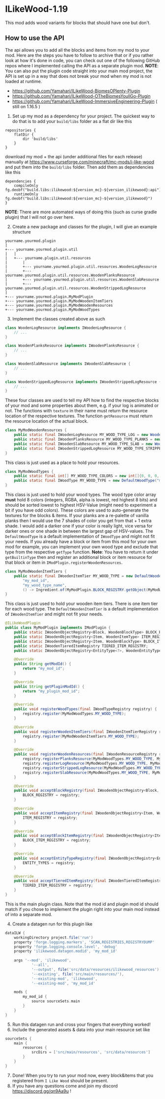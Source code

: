 # ILikeWood-1.19

This mod adds wood variants for blocks that should have one but don't.

## How to use the API

The api allows you to add all the blocks and items from my mod to your mod. Here are the steps you have to follow to
archive that or if you rather look at how it's done in code, you can check out one of the following GitHub repos where I
implemented calling the API as a separate plugin mod. **NOTE**: You can also put the plugin code straight into your main
mod project, the API is set up in a way that does not break your mod when my mod is not loaded at runtime.

* https://github.com/Yamahari/ILikeWood-BiomesOPlenty-Plugin
* https://github.com/Yamahari/ILikeWood-OTheBiomesYoullGo-Plugin
* https://github.com/Yamahari/ILikeWood-ImmersiveEngineering-Plugin ( still on 1.16.5 )

1) Set up my mod as a dependency for your project. The quickest way to do that is to add your `build/libs` folder as a
   flat dir like this

```
repositories {
    flatDir {
        dir 'build/libs'
    }
} 
```

download my mod + the api (under additional files for each release) manually at
https://www.curseforge.com/minecraft/mc-mods/i-like-wood and put them into the
`build/libs` folder. Then add them as dependencies like this

```
dependencies {
    compileOnly fg.deobf("build.libs:ilikewood:${version_mc}-${version_ilikewood}:api")
    runtimeOnly fg.deobf("build.libs:ilikewood:${version_mc}-${version_ilikewood}")
}
```

**NOTE**: There are more automated ways of doing this (such as curse gradle plugin)
that I will not go over here.

2) Create a new package and classes for the plugin, I will give an example structure

```
yourname.yourmod.plugin
|
+--- yourname.yourmod.plugin.util
|   |
|   +--- yourname.plugin.util.resources
|       |
|       +--- yourname.yourmod.plugin.util.resources.WoodenLogResource
|       +--- yourname.yourmod.plugin.util.resources.WoodenPlanksResource
|       +--- yourname.yourmod.plugin.util.resources.WoodenSlabResource
|       +--- yourname.yourmod.plugin.util.resources.WoodenStrippedLogResource
|
+--- yourname.yourmod.plugin.MyModPlugin
+--- yourname.yourmod.plugin.MyModWoodenItemTiers
+--- yourname.yourmod.plugin.MyModWoodenResources
+--- yourname.yourmod.plugin.MyModWoodTypes
```

3) Implement the classes created above as such

```java
class WoodenLogResource implements IWoodenLogResource {
    // ...
}
```

```java
class WoodenPlanksResource implements IWoodenPlanksResource {
    // ...
}
```

```java
class WoodenSlabResource implements IWoodenSlabResource {
    // ...
}
```

```java
class WoodenStrippedLogResource implements IWoodenStrippedLogResource {
    // ...
}
```

These four classes are used to tell my API how to find the respective blocks of your mod and some properties about them,
e.g. if your log is animated or not. The functions with `texture` in their name must return the resource location of the
respective textures. The function `getResource` must return the resource location of the actual block.

```java
class MyModWoodenResources {
    public static final IWoodenLogResource MY_WOOD_TYPE_LOG = new WoodenLogResource(/**/);
    public static final IWoodenPlanksResource MY_WOOD_TYPE_PLANKS = new WoodenPlanksResource(/**/);
    public static final IWoodenSlabResource MY_WOOD_TYPE_SLAB = new WoodenSlabResource(/**/);
    public static final IWoodenStrippedLogResource MY_WOOD_TYPE_STRIPPED_LOG = new WoodenStrippedLogResource(/**/);
}
```

This class is just used as a place to hold your resources.

```java
class MyModWoodTypes {
    public static final int[] MY_WOOD_TYPE_COLORS = new int[]{0, 0, 0, 0, 0, 0, 0, 0};
    public static final IWoodType MY_WOOD_TYPE = new DefaultWoodType("my_mod_id", "my_wood_type_name", new IWoodType.Colors(MY_WOOD_TYPE_COLORS));
}
```

This class is just used to hold your wood types. The wood type color array **must** hold 8 colors
(integers, RGBA, alpha is lowest, red highest 8 bits) and should be sorted lowest to highest HSV-Value (might need to
experiment a bit if you have odd colors). These colors are used to auto-generate the textures for the blocks & items. If
your planks are a re-palette of vanilla planks then I would use the 7 shades of color you get from that + 1 extra shade.
I would add a darker one if your color is really light, vice versa for darker ones or one shade in between the largest
gap of HSV-values. The `DefaultWoodType` is a default implementation of `IWoodType` and might not fit your needs. If you
already have a block or item from this mod for your own mod for example, you can implement your own wood type and
exclude that type from the respective `getType` function. **Note**: You have to return it under `getBuiltinType` then
and register an additional block or item resource for that block or item in `IModPlugin.registerWoodenResources`.

```java
class MyModWoodenItemTiers {
    public static final IWoodenItemTier MY_WOOD_TYPE = new DefaultWoodenItemTier(YourModWoodTypes.MY_WOOD_TYPE,
        "my_mod_id",
        "my_wood_type_name",
        () -> Ingredient.of(MyModPlugin.BLOCK_REGISTRY.getObject(MyModWoodTypes.MY_WOOD_TYPE, WoodenBlockType.PANELS)));
}
```

This class is just used to hold your wooden item tiers. There is one item tier for each wood type.
The `DefaultWoodenItemTier` is a default implementation of `IWoodenItemTier` and might not fit your needs.

```java
@ILikeWoodPlugin
public class MyModPlugin implements IModPlugin {
    public static IWoodenObjectRegistry<Block, WoodenBlockType> BLOCK_REGISTRY;
    public static IWoodenObjectRegistry<Item, WoodenItemType> ITEM_REGISTRY;
    public static IWoodenObjectRegistry<Item, WoodenBlockType> BLOCK_ITEM_REGISTRY;
    public static IWoodenTieredItemRegistry TIERED_ITEM_REGISTRY;
    public static IWoodenObjectRegistry<EntityType<?>, WoodenEntityType> ENTITY_TYPES;

    @Override
    public String getModId() {
        return "my_mod_id";
    }

    @Override
    public String getPluginModId() {
        return "my_plugin_mod_id";
    }

    @Override
    public void registerWoodTypes(final IWoodTypeRegistry registry) {
        registry.register(MyModWoodTypes.MY_WOOD_TYPE);
    }

    @Override
    public void registerWoodenItemTiers(final IWoodenItemTierRegistry registry) {
        registry.register(MyModWoodenItemTiers.MY_WOOD_TYPE);
    }

    @Override
    public void registerWoodenResources(final IWoodenResourceRegistry registry) {
        registry.registerPlanksResource(MyModWoodTypes.MY_WOOD_TYPE, MyModWoodenResources.MY_WOOD_TYPE_PLANKS);
        registry.registerLogResource(MyModWoodTypes.MY_WOOD_TYPE, MyModWoodenResources.MY_WOOD_TYPE_LOG);
        registry.registerStrippedLogResource(MyModWoodTypes.MY_WOOD_TYPE, MyModWoodenResources.MY_WOOD_TYPE_STRIPPED_LOG);
        registry.registerSlabResource(MyModWoodTypes.MY_WOOD_TYPE, MyModWoodenResources.MY_WOOD_TYPE_SLAB);
    }

    @Override
    public void acceptBlockRegistry(final IWoodenObjectRegistry<Block, WoodenBlockType> registry) {
        BLOCK_REGISTRY = registry;
    }

    @Override
    public void acceptItemRegistry(final IWoodenObjectRegistry<Item, WoodenItemType> registry) {
        ITEM_REGISTRY = registry;
    }

    @Override
    public void acceptBlockItemRegistry(final IWoodenObjectRegistry<Item, WoodenBlockType> registry) {
        BLOCK_ITEM_REGISTRY = registry;
    }

    @Override
    public void acceptEntityTypeRegistry(final IWoodenObjectRegistry<EntityType<?>, WoodenEntityType> registry) {
        ENTITY_TYPES = registry;
    }

    @Override
    public void acceptTieredItemRegistry(final IWoodenTieredItemRegistry registry) {
        TIERED_ITEM_REGISTRY = registry;
    }
}
```

This is the main plugin class. Note that the mod id and plugin mod id should match if you chose to implement the plugin
right into your main mod instead of into a separate mod.

4) Create a datagen run for this plugin like

```groovy
dataILW {
    workingDirectory project.file('run')
    property 'forge.logging.markers', 'SCAN,REGISTRIES,REGISTRYDUMP'
    property 'forge.logging.console.level', 'debug'
    property 'ilikewood.datagen.modid', 'my_mod_id'
    
    args '--mod', 'ilikewood',
            '--all',
            '--output', file('src/data/resources/ilikewood_resources'),
            '--existing', file('src/main/resources/'),
            '--existing-mod', 'ilikewood',
            '--existing-mod', 'my_mod_id'

    mods {
        my_mod_id {
            source sourceSets.main
        }
    }
}
```

5) Run this datagen run and cross your fingers that everything worked!
6) Include the generated assets & data into your main resource set like

```groovy
sourceSets {
    main {
        resources {
            srcDirs = ['src/main/resources', 'src/data/resources']
        }
    }
}
```

7) Done! When you try to run your mod now, every block&items that you registered from `I Like Wood`
   should be present.
8) If you have any questions come and join my discord https://discord.gg/qn9Aa9u !
